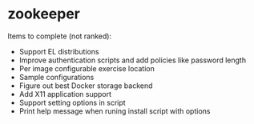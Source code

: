 zookeeper
=========

Items to complete (not ranked):

* Support EL distributions
* Improve authentication scripts and add policies like password length
* Per image configurable exercise location
* Sample configurations
* Figure out best Docker storage backend
* Add X11 application support
* Support setting options in script
* Print help message when runing install script with options
